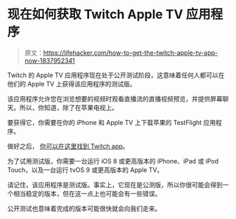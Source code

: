 # 现在如何获取 Twitch Apple TV 应用程序

> 原文：<https://lifehacker.com/how-to-get-the-twitch-apple-tv-app-now-1837952341>

Twitch 的 Apple TV 应用程序现在处于公开测试阶段，这意味着任何人都可以在他们的 Apple TV 上获得该应用程序的测试版。



该应用程序允许您在浏览想要的视频时观看直播流的直播视频预览，并提供屏幕聊天。所以，你知道，除了在苹果电视上。

要获得它，你需要在你的 iPhone 和 Apple TV 上下载苹果的 TestFlight 应用程序。

做好之后， [你可以在这里找到 Twitch app](https://testflight.apple.com/join/6jm4PZae)。

为了试用测试版，你需要一台运行 iOS 8 或更高版本的 iPhone、iPad 或 iPod Touch，以及一台运行 tvOS 9 或更高版本的 Apple TV。

请记住，该应用程序是测试版。事实上，它现在是公测版，所以你很可能会得到一个相当稳定的版本，但在这一点上也可能会有一些错误。

公开测试也意味着完成的版本可能很快就会向我们走来。